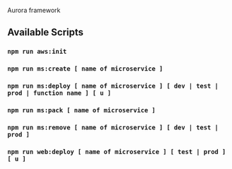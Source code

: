 Aurora framework 

## Available Scripts

### `npm run aws:init`
### `npm run ms:create [ name of microservice ]`
### `npm run ms:deploy [ name of microservice ] [ dev | test | prod | function name ] [ u ]`
### `npm run ms:pack [ name of microservice ]`
### `npm run ms:remove [ name of microservice ] [ dev | test | prod ]`
### `npm run web:deploy [ name of microservice ] [ test | prod ] [ u ]`
